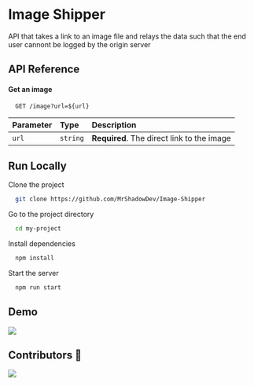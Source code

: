# Image Shipper

API that takes a link to an image file and relays the data such that the end user cannont be logged by the origin server

## API Reference

#### Get an image

```http
  GET /image?url=${url}
```

| Parameter | Type     | Description                                |
| :-------- | :------- | :----------------------------------------- |
| `url`     | `string` | **Required**. The direct link to the image |

## Run Locally

Clone the project

```bash
  git clone https://github.com/MrShadowDev/Image-Shipper
```

Go to the project directory

```bash
  cd my-project
```

Install dependencies

```bash
  npm install
```

Start the server

```bash
  npm run start
```

## Demo

![](https://i.imgur.com/WIV6FwO.gif)

## Contributors 💚
<a href="https://github.com/MrShadowDev/Image-Shipper/graphs/contributors">
  <img src="https://contrib.rocks/image?repo=MrShadowDev/Image-Shipper" />
</a>
